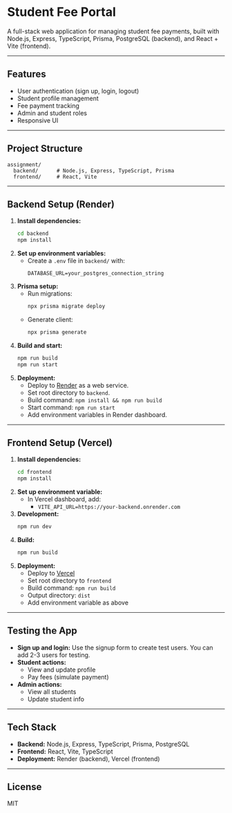 # Student Fee Portal

A full-stack web application for managing student fee payments, built with Node.js, Express, TypeScript, Prisma, PostgreSQL (backend), and React + Vite (frontend).

---

## Features
- User authentication (sign up, login, logout)
- Student profile management
- Fee payment tracking
- Admin and student roles
- Responsive UI

---

## Project Structure
```
assignment/
  backend/      # Node.js, Express, TypeScript, Prisma
  frontend/     # React, Vite
```

---

## Backend Setup (Render)

1. **Install dependencies:**
   ```sh
   cd backend
   npm install
   ```
2. **Set up environment variables:**
   - Create a `.env` file in `backend/` with:
     ```env
     DATABASE_URL=your_postgres_connection_string
     
     ```
3. **Prisma setup:**
   - Run migrations:
     ```sh
     npx prisma migrate deploy
     ```
   - Generate client:
     ```sh
     npx prisma generate
     ```
4. **Build and start:**
   ```sh
   npm run build
   npm run start
   ```
5. **Deployment:**
   - Deploy to [Render](https://render.com/) as a web service.
   - Set root directory to `backend`.
   - Build command: `npm install && npm run build`
   - Start command: `npm run start`
   - Add environment variables in Render dashboard.

---

## Frontend Setup (Vercel)

1. **Install dependencies:**
   ```sh
   cd frontend
   npm install
   ```
2. **Set up environment variable:**
   - In Vercel dashboard, add:
     - `VITE_API_URL=https://your-backend.onrender.com`
3. **Development:**
   ```sh
   npm run dev
   ```
4. **Build:**
   ```sh
   npm run build
   ```
5. **Deployment:**
   - Deploy to [Vercel](https://vercel.com/)
   - Set root directory to `frontend`
   - Build command: `npm run build`
   - Output directory: `dist`
   - Add environment variable as above

---

## Testing the App

- **Sign up and login:** Use the signup form to create test users. You can add 2-3 users for testing.
- **Student actions:**
  - View and update profile
  - Pay fees (simulate payment)
- **Admin actions:**
  - View all students
  - Update student info

---

## Tech Stack
- **Backend:** Node.js, Express, TypeScript, Prisma, PostgreSQL
- **Frontend:** React, Vite, TypeScript
- **Deployment:** Render (backend), Vercel (frontend)

---

## License
MIT 